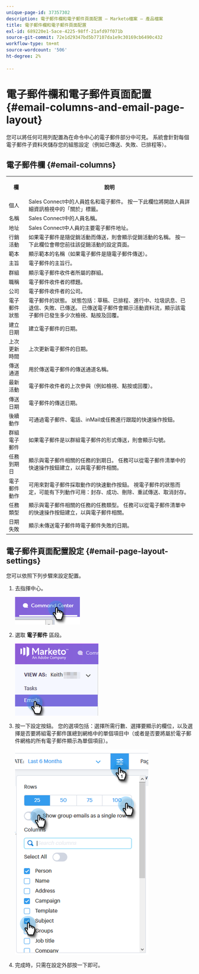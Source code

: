 ```yaml
---
unique-page-id: 37357302
description: 電子郵件欄和電子郵件頁面配置 — Marketo檔案 — 產品檔案
title: 電子郵件欄和電子郵件頁面配置
exl-id: 689220e1-5ace-4225-98ff-21afd97f071b
source-git-commit: 72e1d29347bd5b77107da1e9c30169cb6490c432
workflow-type: tm+mt
source-wordcount: '506'
ht-degree: 2%

---
```


# 電子郵件欄和電子郵件頁面配置 {#email-columns-and-email-page-layout}

您可以將任何可用列配置為在命令中心的電子郵件部分中可見。 系統會針對每個電子郵件子資料夾儲存您的組態設定（例如已傳送、失敗、已排程等）。

## 電子郵件欄 {#email-columns}

<table> 
 <colgroup> 
  <col> 
  <col> 
 </colgroup> 
 <tbody> 
  <tr> 
   <th><p>欄</p></th> 
   <th>說明</th> 
  </tr> 
  <tr> 
   <td>個人</td> 
   <td>Sales Connect中的人員姓名和電子郵件。 按一下此欄位將開啟人員詳細資訊檢視中的「關於」標籤。</td> 
  </tr> 
  <tr> 
   <td>名稱</td> 
   <td>Sales Connect中的人員名稱。</td> 
  </tr> 
  <tr> 
   <td>地址</td> 
   <td>Sales Connect中人員的主要電子郵件地址。</td> 
  </tr> 
  <tr> 
   <td>行銷活動</td> 
   <td>如果電子郵件是隨促銷活動而傳送，則會顯示促銷活動的名稱。 按一下此欄位會帶您前往該促銷活動的設定頁面。</td> 
  </tr> 
  <tr> 
   <td>範本</td> 
   <td>顯示範本的名稱（如果電子郵件是隨電子郵件傳送）。</td> 
  </tr> 
  <tr> 
   <td colspan="1">主旨</td> 
   <td colspan="1">電子郵件的主旨行。</td> 
  </tr> 
  <tr> 
   <td colspan="1">群組</td> 
   <td colspan="1">顯示電子郵件收件者所屬的群組。</td> 
  </tr> 
  <tr> 
   <td>職稱</td> 
   <td>電子郵件收件者的標題。</td> 
  </tr> 
  <tr> 
   <td>公司</td> 
   <td>電子郵件收件者的公司。</td> 
  </tr> 
  <tr> 
   <td>電子郵件狀態</td> 
   <td>電子郵件的狀態。 狀態包括：草稿、已排程、進行中、垃圾訊息、已退信、失敗、已傳送。 已傳送電子郵件會顯示活動資料流，顯示該電子郵件已發生多少次檢視、點按及回覆。</td> 
  </tr> 
  <tr> 
   <td>建立日期</td> 
   <td>建立電子郵件的日期。</td> 
  </tr> 
  <tr> 
   <td>上次更新時間</td> 
   <td>上次更新電子郵件的日期。</td> 
  </tr> 
  <tr> 
   <td>傳送通道</td> 
   <td>用於傳送電子郵件的傳送通道名稱。</td> 
  </tr> 
  <tr> 
   <td>最新活動</td> 
   <td>電子郵件收件者的上次參與（例如檢視、點按或回覆）。</td> 
  </tr> 
  <tr> 
   <td>傳送日期</td> 
   <td>電子郵件的傳送日期。</td> 
  </tr> 
  <tr> 
   <td>後續動作</td> 
   <td>可通過電子郵件、電話、inMail或任務進行跟蹤的快速操作按鈕。</td> 
  </tr> 
  <tr> 
   <td>群組電子郵件</td> 
   <td>如果電子郵件是以群組電子郵件的形式傳送，則會顯示勾號。</td> 
  </tr> 
  <tr> 
   <td>任務到期日</td> 
   <td>顯示與電子郵件相關的任務的到期日。 任務可以從電子郵件清單中的快速操作按鈕建立，以與電子郵件相關。</td> 
  </tr> 
  <tr> 
   <td>電子郵件動作</td> 
   <td>可用來對電子郵件採取動作的快速動作按鈕。 視電子郵件的狀態而定，可能有下列動作可用：封存、成功、刪除、重試傳送、取消封存。</td> 
  </tr> 
  <tr> 
   <td>任務類型</td> 
   <td>顯示與電子郵件相關的任務的任務類型。 任務可以從電子郵件清單中的快速操作按鈕建立，以與電子郵件相關。</td> 
  </tr> 
  <tr> 
   <td>日期失敗</td> 
   <td>顯示未傳送電子郵件時電子郵件失敗的日期。</td> 
  </tr> 
 </tbody> 
</table>

## 電子郵件頁面配置設定 {#email-page-layout-settings}

您可以依照下列步驟來設定配置。

1. 去指揮中心。

   ![](assets/email-columns-and-email-grid-layout-1.png)

1. 選取 **電子郵件** 區段。

   ![](assets/email-columns-and-email-grid-layout-2.png)

1. 按一下設定按鈕。 您的選項包括：選擇所需行數、選擇要顯示的欄位，以及選擇是否要將組電子郵件匯總到網格中的單個項目中（或者是否要將屬於電子郵件網格的所有電子郵件顯示為單個項目）。

   ![](assets/email-columns-and-email-grid-layout-3.png)

1. 完成時，只需在設定外部按一下即可。
